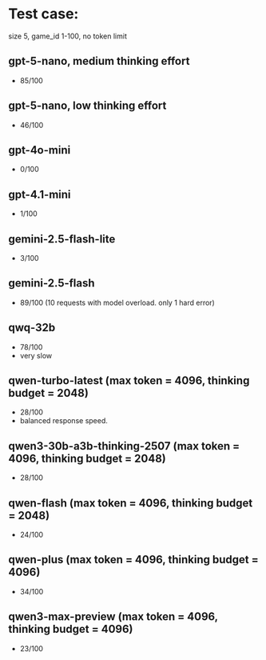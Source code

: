 # Test case:
size 5, game_id 1-100, no token limit

## gpt-5-nano, medium thinking effort
- 85/100

## gpt-5-nano, low thinking effort
- 46/100

## gpt-4o-mini
- 0/100

## gpt-4.1-mini
- 1/100

## gemini-2.5-flash-lite
- 3/100

## gemini-2.5-flash
- 89/100 (10 requests with model overload. only 1 hard error)

## qwq-32b
- 78/100
- very slow

## qwen-turbo-latest (max token = 4096, thinking budget = 2048)
- 28/100
- balanced response speed.

## qwen3-30b-a3b-thinking-2507 (max token = 4096, thinking budget = 2048)
- 28/100

## qwen-flash (max token = 4096, thinking budget = 2048)
- 24/100

## qwen-plus (max token = 4096, thinking budget = 4096)
- 34/100

## qwen3-max-preview (max token = 4096, thinking budget = 4096)
- 23/100
